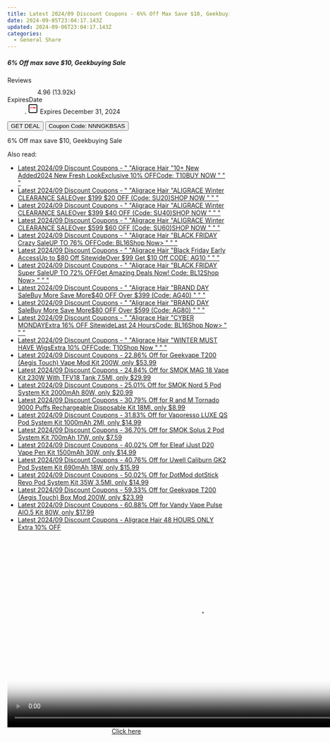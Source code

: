 ```yaml
---
title: Latest 2024/09 Discount Coupons - 6%% Off Max Save $10, Geekbuying Sale
date: 2024-09-05T23:04:17.143Z
updated: 2024-09-06T23:04:17.143Z
categories:
  - General Share
---
```



<div class="max-w-4xl mx-auto grid grid-cols-1 lg:max-w-5xl lg:gap-x-20 lg:grid-cols-2">
  <div class="relative p-3 col-start-1 row-start-1 flex flex-col-reverse rounded-lg bg-gradient-to-t from-black/75 via-black/0 sm:bg-none sm:row-start-2 sm:p-0 lg:row-start-1">
    <h5 class="mt-1 text-lg font-semibold text-white sm:text-slate-900 md:text-2xl dark:sm:text-white">6% Off max save $10, Geekbuying Sale</h5>
  </div>
  
  <div class="col-start-1 col-end-3 row-start-1 grid gap-4 sm:mb-6 sm:grid-cols-4 lg:col-start-2 lg:row-span-6 lg:row-end-6 lg:mb-0 lg:gap-6">
    
  </div>
  <dl class="row-start-2 mt-4 flex items-center text-xs font-medium sm:row-start-3 sm:mt-1 md:mt-2.5 lg:row-start-2">
    <dt class="sr-only">Reviews</dt>
    <dd class="flex items-center text-indigo-600 dark:text-indigo-400">
      <svg width="24" height="24" fill="none" aria-hidden="true" class="mr-1 stroke-current dark:stroke-indigo-500">
        <path d="m12 5 2 5h5l-4 4 2.103 5L12 16l-5.103 3L9 14l-4-4h5l2-5Z" stroke-width="2" stroke-linecap="round" stroke-linejoin="round" />
      </svg>
      <span>4.96 <span class="font-normal text-slate-400">(13.92k)</span></span>
    </dd>
    <dt class="sr-only">ExpiresDate</dt>
    <dd class="flex items-center">
      <svg width="2" height="2" aria-hidden="true" fill="currentColor" class="mx-3 text-slate-300">
        <circle cx="1" cy="1" r="1" />
      </svg>
      <svg width="24" height="24" viewBox="0 0 24 24" fill="none" stroke="currentColor" stroke-width="2">
        <rect x="3" y="3" width="18" height="18" rx="2" fill="#fff" />
        <path d="M6 10L18 10" stroke="red" stroke-width="2" fill="none" />
        <path d="M10 6L10 18" stroke="#fff" stroke-width="2" fill="none" />
      </svg>
      Expires December 31, 2024    </dd>
  </dl>
  <div class="col-start-1 row-start-3 mt-4 self-center sm:col-start-2 sm:row-span-2 sm:row-start-2 sm:mt-0 lg:col-start-1 lg:row-start-3 lg:row-end-4 lg:mt-6">
    <button type="button" onClick="javascript:window.open(decodeURIComponent('https%3A%2F%2Fwww.shareasale.com%2Fu.cfm%3Fd%3D1121456%26m%3D38812%26u%3D4338022'), '_blank');void(0);" class="rounded-lg bg-red-600 px-3 py-2 text-sm font-medium leading-6 text-white">GET DEAL</button>
    <button type="button" onClick="javascript:window.open(decodeURIComponent('https%3A%2F%2Fwww.shareasale.com%2Fu.cfm%3Fd%3D1121456%26m%3D38812%26u%3D4338022'), '_blank');void(0);" class="border-dashed border-2 border-indigo-600 bg-green-100 text-sm leading-6 font-medium py-2 px-3 rounded-lg">Coupon Code: NNNGKBSAS</button>
  </div>
  <p class="col-start-1 mt-4 text-sm leading-6 sm:col-span-2 lg:col-span-1 lg:row-start-4 lg:mt-6 dark:text-slate-400">
    6% Off max save $10, Geekbuying Sale 
  </p>
</div>
<span class="atpl-alsoreadstyle">Also read:</span>
<div><ul>
<li><a href="https://coupons.techidaily.com/coupon-1925454-app-19272-impact/"><u>Latest 2024/09 Discount Coupons - " "Aligrace Hair "10+ New Added2024 New Fresh LookExclusive 10% OFFCode: T10BUY NOW " " "</u></a></li>
<li><a href="https://coupons.techidaily.com/coupon-1938659-app-19272-impact/"><u>Latest 2024/09 Discount Coupons - " "Aligrace Hair "ALIGRACE Winter CLEARANCE SALEOver $199 $20 OFF (Code: SU20)SHOP NOW " " "</u></a></li>
<li><a href="https://coupons.techidaily.com/coupon-1938660-app-19272-impact/"><u>Latest 2024/09 Discount Coupons - " "Aligrace Hair "ALIGRACE Winter CLEARANCE SALEOver $399 $40 OFF (Code: SU40)SHOP NOW " " "</u></a></li>
<li><a href="https://coupons.techidaily.com/coupon-1938661-app-19272-impact/"><u>Latest 2024/09 Discount Coupons - " "Aligrace Hair "ALIGRACE Winter CLEARANCE SALEOver $599 $60 OFF (Code: SU60)SHOP NOW " " "</u></a></li>
<li><a href="https://coupons.techidaily.com/coupon-1885900-app-19272-impact/"><u>Latest 2024/09 Discount Coupons - " "Aligrace Hair "BLACK FRIDAY Crazy SaleUP TO 76% OFFCode: BL16Shop Now> " " "</u></a></li>
<li><a href="https://coupons.techidaily.com/coupon-1868452-app-19272-impact/"><u>Latest 2024/09 Discount Coupons - " "Aligrace Hair "Black Friday Early AccessUp to $80 Off SitewideOver $99 Get $10 Off CODE: AG10 " " "</u></a></li>
<li><a href="https://coupons.techidaily.com/coupon-1885987-app-19272-impact/"><u>Latest 2024/09 Discount Coupons - " "Aligrace Hair "BLACK FRIDAY Super SaleUP TO 72% OFFGet Amazing Deals Now! Code: BL12Shop Now> " " "</u></a></li>
<li><a href="https://coupons.techidaily.com/coupon-1868453-app-19272-impact/"><u>Latest 2024/09 Discount Coupons - " "Aligrace Hair "BRAND DAY SaleBuy More Save More$40 OFF Over $399 (Code: AG40) " " "</u></a></li>
<li><a href="https://coupons.techidaily.com/coupon-1868454-app-19272-impact/"><u>Latest 2024/09 Discount Coupons - " "Aligrace Hair "BRAND DAY SaleBuy More Save More$80 OFF Over $599 (Code: AG80) " " "</u></a></li>
<li><a href="https://coupons.techidaily.com/coupon-1885901-app-19272-impact/"><u>Latest 2024/09 Discount Coupons - " "Aligrace Hair "CYBER MONDAYExtra 16% OFF SitewideLast 24 HoursCode: BL16Shop Now> " " "</u></a></li>
<li><a href="https://coupons.techidaily.com/coupon-1896484-app-19272-impact/"><u>Latest 2024/09 Discount Coupons - " "Aligrace Hair "WINTER MUST HAVE WigsExtra 10% OFFCode: T10Shop Now " " "</u></a></li>
<li><a href="https://coupons.techidaily.com/coupon-931573-share-90958-sale/"><u>Latest 2024/09 Discount Coupons - 22.86% Off for Geekvape T200 (Aegis Touch) Vape Mod Kit 200W, only $53.99</u></a></li>
<li><a href="https://coupons.techidaily.com/coupon-921239-share-90958-sale/"><u>Latest 2024/09 Discount Coupons - 24.84% Off for SMOK MAG 18 Vape Kit 230W With TFV18 Tank 7.5Ml, only $29.99</u></a></li>
<li><a href="https://coupons.techidaily.com/coupon-922358-share-90958-sale/"><u>Latest 2024/09 Discount Coupons - 25.01% Off for SMOK Nord 5 Pod System Kit 2000mAh 80W, only $20.99</u></a></li>
<li><a href="https://coupons.techidaily.com/coupon-931576-share-90958-sale/"><u>Latest 2024/09 Discount Coupons - 30.79% Off for R and M Tornado 9000 Puffs Rechargeable Disposable Kit 18Ml, only $8.99</u></a></li>
<li><a href="https://coupons.techidaily.com/coupon-929358-share-90958-sale/"><u>Latest 2024/09 Discount Coupons - 31.83% Off for Vaporesso LUXE QS Pod System Kit 1000mAh 2Ml, only $14.99</u></a></li>
<li><a href="https://coupons.techidaily.com/coupon-921235-share-90958-sale/"><u>Latest 2024/09 Discount Coupons - 36.70% Off for SMOK Solus 2 Pod System Kit 700mAh 17W, only $7.59</u></a></li>
<li><a href="https://coupons.techidaily.com/coupon-902959-share-90958-sale/"><u>Latest 2024/09 Discount Coupons - 40.02% Off for Eleaf iJust D20 Vape Pen Kit 1500mAh 30W, only $14.99</u></a></li>
<li><a href="https://coupons.techidaily.com/coupon-901892-share-90958-sale/"><u>Latest 2024/09 Discount Coupons - 40.76% Off for Uwell Caliburn GK2 Pod System Kit 690mAh 18W, only $15.99</u></a></li>
<li><a href="https://coupons.techidaily.com/coupon-929032-share-90958-sale/"><u>Latest 2024/09 Discount Coupons - 50.02% Off for DotMod dotStick Revo Pod System Kit 35W 3.5Ml, only $14.99</u></a></li>
<li><a href="https://coupons.techidaily.com/coupon-931572-share-90958-sale/"><u>Latest 2024/09 Discount Coupons - 59.33% Off for Geekvape T200 (Aegis Touch) Box Mod 200W, only $23.99</u></a></li>
<li><a href="https://coupons.techidaily.com/coupon-928013-share-90958-sale/"><u>Latest 2024/09 Discount Coupons - 60.88% Off for Vandy Vape Pulse AIO.5 Kit 80W, only $17.99</u></a></li>
<li><a href="https://coupons.techidaily.com/coupon-1880918-app-19272-impact/"><u>Latest 2024/09 Discount Coupons - Aligrace Hair 48 HOURS ONLY Extra 10% OFF</u></a></li>
</ul></div>

<ins class="adsbygoogle"
      style="display:block"
      data-ad-client="ca-pub-7571918770474297"
      data-ad-slot="8358498916"
      data-ad-format="auto"
      data-full-width-responsive="true"></ins>
<!-- affiliate ads begin -->
<span id="1424531">
					<video width="864" height="NaN" style="cursor:pointer"
           poster="//a.impactradius-go.com/display-clicktoplayimage/1424531.png"
           onclick="if(!this.playClicked){this.play();this.setAttribute('controls',true);this.playClicked=true;}">
	   <source src="//a.impactradius-go.com/display-ad/16446-1424531">
	   <img src="//a.impactradius-go.com/display-clicktoplayimage/1424531.png" style="border: none; height: 100%; width: 100%; object-fit: contain">
	</video>
	<div style="width:540px;text-align:center"><a href="javascript:window.open(decodeURIComponent('https%3A%2F%2Flaganoo.pxf.io%2Fc%2F5597632%2F1424531%2F16446'), '_blank');void(0);">Click here</a></div>
</span>
<img height="0" width="0" src="https://imp.pxf.io/i/5597632/1424531/16446" style="position:absolute;visibility:hidden;" border="0" />
<!-- affiliate ads end -->